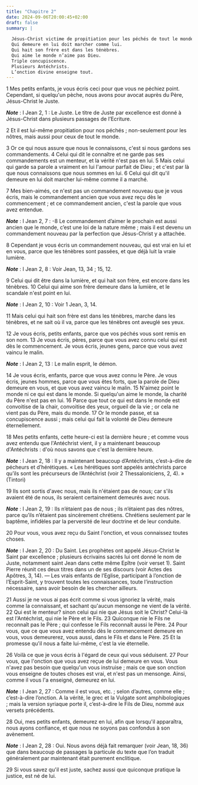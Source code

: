 ```yaml
---
title: "Chapitre 2"
date: 2024-09-06T20:00:45+02:00
draft: false
summary: |
  
  Jésus-Christ victime de propitiation pour les péchés de tout le monde.
  Qui demeure en lui doit marcher comme lui.
  Qui hait son frère est dans les ténèbres.
  Qui aime le monde n’aime pas Dieu.
  Triple concupiscence.
  Plusieurs Antéchrists.
  L’onction divine enseigne tout.
---
```



1 Mes petits enfants, je vous écris ceci pour que vous ne péchiez point. Cependant, si quelqu'un pèche, nous avons pour avocat auprès du Père, Jésus-Christ le Juste.

***Note*** :  I Jean 2, 1 : Le Juste. Le titre de Juste par excellence est donné à Jésus-Christ dans plusieurs passages de l’Ecriture.

2 Et il est lui-même propitiation pour nos péchés ; non-seulement pour les nôtres, mais aussi pour ceux de tout le monde.


3 Or ce qui nous assure que nous le connaissons, c'est si nous gardons ses commandements. 4 Celui qui dit le connaître et ne garde pas ses commandements est un menteur, et la vérité n'est pas en lui. 5 Mais celui qui garde sa parole a vraiment en lui l'amour parfait de Dieu ; et c'est par là que nous connaissons que nous sommes en lui. 6 Celui qui dit qu'il demeure en lui doit marcher lui-même comme il a marché.


7 Mes bien-aimés, ce n'est pas un commandement nouveau que je vous écris, mais le commandement ancien que vous avez reçu dès le commencement ; et ce commandement ancien, c'est la parole que vous avez entendue.

***Note*** :  I Jean 2, 7 : -8 Le commandement d’aimer le prochain est aussi ancien que le monde, c’est une loi de la nature même ; mais il est devenu un commandement nouveau par la perfection que Jésus-Christ y a attachée.

8 Cependant je vous écris un commandement nouveau, qui est vrai en lui et en vous, parce que les ténèbres sont passées, et que déjà luit la vraie lumière.

***Note*** :  I Jean 2, 8 : Voir Jean, 13, 34 ; 15, 12.

9 Celui qui dit être dans la lumière, et qui hait son frère, est encore dans les ténèbres. 10 Celui qui aime son frère demeure dans la lumière, et le scandale n'est point en lui.

***Note*** :  I Jean 2, 10 : Voir 1 Jean, 3, 14.

11 Mais celui qui hait son frère est dans les ténèbres, marche dans les ténèbres, et ne sait où il va, parce que les ténèbres ont aveuglé ses yeux.


12 Je vous écris, petits enfants, parce que vos péchés vous sont remis en son nom. 13 Je vous écris, pères, parce que vous avez connu celui qui est dès le commencement. Je vous écris, jeunes gens, parce que vous avez vaincu le malin.

***Note*** :  I Jean 2, 13 : Le malin esprit, le démon.

14 Je vous écris, enfants, parce que vous avez connu le Père. Je vous écris, jeunes hommes, parce que vous êtes forts, que la parole de Dieu demeure en vous, et que vous avez vaincu le malin. 15 N'aimez point le monde ni ce qui est dans le monde. Si quelqu'un aime le monde, la charité du Père n'est pas en lui. 16 Parce que tout ce qui est dans le monde est convoitise de la chair, convoitise des yeux, orgueil de la vie ; or cela ne vient pas du Père, mais du monde. 17 Or le monde passe, et sa concupiscence aussi ; mais celui qui fait la volonté de Dieu demeure éternellement.


18 Mes petits enfants, cette heure-ci est la dernière heure ; et comme vous avez entendu que l'Antéchrist vient, il y a maintenant beaucoup d'Antéchrists : d'où nous savons que c'est la dernière heure.

***Note*** :  I Jean 2, 18 : Il y a maintenant beaucoup d’Antéchrists, c’est-à-dire de pécheurs et d’hérétiques. « Les hérétiques sont appelés antéchrists parce qu’ils sont les précurseurs de l’Antéchrist (voir 2 Thessaloniciens, 2, 4). » (Tintori)

19 Ils sont sortis d'avec nous, mais ils n'étaient pas de nous; car s'ils avaient été de nous, ils seraient certainement demeurés avec nous.

***Note*** :  I Jean 2, 19 : Ils n’étaient pas de nous ; ils n’étaient pas des nôtres, parce qu’ils n’étaient pas sincèrement chrétiens. Chrétiens seulement par le baptême, infidèles par la perversité de leur doctrine et de leur conduite.

20 Pour vous, vous avez reçu du Saint l'onction, et vous connaissez toutes choses.

***Note*** :  I Jean 2, 20 : Du Saint. Les prophètes ont appelé Jésus-Christ le Saint par excellence ; plusieurs écrivains sacrés lui ont donné le nom de Juste, notamment saint Jean dans cette même Epître (voir verset 1). Saint Pierre réunit ces deux titres dans un de ses discours (voir Actes des Apôtres, 3, 14). ― Les vrais enfants de l’Eglise, participant à l’onction de l’Esprit-Saint, y trouvent toutes les connaissances, toute l’instruction nécessaire, sans avoir besoin de les chercher ailleurs.

21 Aussi je ne vous ai pas écrit comme si vous ignoriez la vérité, mais comme la connaissant, et sachant qu'aucun mensonge ne vient de la vérité. 22 Qui est le menteur? sinon celui qui nie que Jésus soit le Christ? Celui-là est l'Antéchrist, qui nie le Père et le Fils. 23 Quiconque nie le Fils ne reconnaît pas le Père ; qui confesse le Fils reconnaît aussi le Père. 24 Pour vous, que ce que vous avez entendu dès le commencement demeure en vous, vous demeurerez, vous aussi, dans le Fils et dans le Père. 25 Et la promesse qu'il nous a faite lui-même, c'est la vie éternelle.


26 Voilà ce que je vous écris à l'égard de ceux qui vous séduisent. 27 Pour vous, que l'onction que vous avez reçue de lui demeure en vous. Vous n'avez pas besoin que quelqu'un vous instruise ; mais ce que son onction vous enseigne de toutes choses est vrai, et n'est pas un mensonge. Ainsi, comme il vous l'a enseigné, demeurez en lui.

***Note*** :  I Jean 2, 27 : Comme il est vous, etc. ; selon d’autres, comme elle ; c’est-à-dire l’onction. A la vérité, le grec et la Vulgate sont amphibologiques ; mais la version syriaque porte il, c’est-à-dire le Fils de Dieu, nommé aux versets précédents.

28 Oui, mes petits enfants, demeurez en lui, afin que lorsqu'il apparaîtra, nous ayons confiance, et que nous ne soyons pas confondus à son avènement.

***Note*** :  I Jean 2, 28 : Oui. Nous avons déjà fait remarquer (voir Jean, 18, 36) que dans beaucoup de passages la particule du texte que l’on traduit généralement par maintenant était purement enclitique.


29 Si vous savez qu'il est juste, sachez aussi que quiconque pratique la justice, est né de lui.

